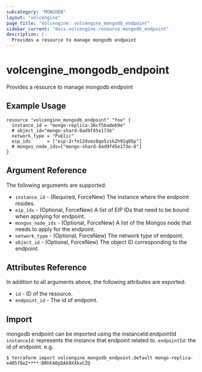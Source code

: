 ```yaml
---
subcategory: "MONGODB"
layout: "volcengine"
page_title: "Volcengine: volcengine_mongodb_endpoint"
sidebar_current: "docs-volcengine-resource-mongodb_endpoint"
description: |-
  Provides a resource to manage mongodb endpoint
---
```

# volcengine_mongodb_endpoint
Provides a resource to manage mongodb endpoint
## Example Usage
```hcl
resource "volcengine_mongodb_endpoint" "foo" {
  instance_id = "mongo-replica-38cf5badeb9e"
  # object_id="mongo-shard-8ad9f45e173e"
  network_type = "Public"
  eip_ids      = ["eip-3rfe12dvmz8qo5zsk2h91q05p"]
  # mongos_node_ids=["mongo-shard-8ad9f45e173e-0"]
}
```
## Argument Reference
The following arguments are supported:
* `instance_id` - (Required, ForceNew) The instance where the endpoint resides.
* `eip_ids` - (Optional, ForceNew) A list of EIP IDs that need to be bound when applying for endpoint.
* `mongos_node_ids` - (Optional, ForceNew) A list of the Mongos node that needs to apply for the endpoint.
* `network_type` - (Optional, ForceNew) The network type of endpoint.
* `object_id` - (Optional, ForceNew) The object ID corresponding to the endpoint.

## Attributes Reference
In addition to all arguments above, the following attributes are exported:
* `id` - ID of the resource.
* `endpoint_id` - The id of endpoint.


## Import
mongodb endpoint can be imported using the instanceId:endpointId
`instanceId`: represents the instance that endpoint related to.
`endpointId`: the id of endpoint.
e.g.
```
$ terraform import volcengine_mongodb_endpoint.default mongo-replica-e405f8e2****:BRhFA0pDAk0XXkxCZQ
```

